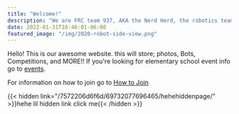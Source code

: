 ```yaml
---
title: "Welcome!"
description: "We are FRC team 937, AKA the Nerd Herd, the robotics team for Shawnee Mission North!"
date: 2022-01-31T16:46:01-06:00
featured_image: "/img/2020-robot-side-view.png"
---
```

Hello! This is our awesome website. this will store; photos, Bots, Competitions, and MORE!! 
If you're looking for elementary school event info go to [events](/events/robotics-day).

For information on how to join go to [How to Join](/how-to-join/about)

{{< hidden link="/7572206d6f6d/69732077696465/hehehiddenpage/" >}}hehe lil hidden link click me{{< /hidden >}}

